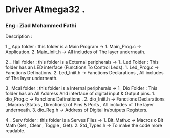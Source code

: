 <h1>Driver Atmega32 .</h1>
<h3>Eng : Ziad Mohammed Fathi </h3>
<p>
Description : 
 <p> 1 _ App folder : this folder is a Main Program -> 
                                                    1. Main_Prog.c -> Application.
                                                    2. Main_Iniit.h -> All includes of The layer underneath.
 </p>
  <p>2 _ Hall folder : this folder is a External peripherals -> 
                  1_ Led Folder : This folder has an LED interface (Functions To Control Leds).
                                                    1. Led_Prog.c -> Fanctions Definations.
                                                    2. Led_Iniit.h -> Fanctions Declarations , All includes of The layer underneath.
  </p>
<p>  3_ Mcal folder : this folder is a Internal peripherals -> 
                  1_ Dio Folder : This folder has an All Address And interface of digital input & Output pins.
                                         1. dio_Prog.c -> Fanctions Definations . 
                                         2. dio_Iniit.h -> Fanctions Declarations , Macros (Status , Directions) of Pins & Ports , All includes of The layer underneath. 
                                         3. dio_Reg.h -> Address of Digital in/outputs Registers. 
</p>                                                   
<p>  4 _ Serv folder : this folder is a Serves Files -> 
                                                    1. Bit_Math.c -> Macros o Bit Math (Set , Clear , Toggle , Get).
                                                    2. Std_Types.h -> To make the code more readable.
</p>
</p>
